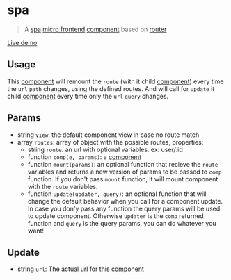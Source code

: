 # spa
> A
[spa](https://en.wikipedia.org/wiki/Single-page_application)
[micro frontend](https://martinfowler.com/articles/micro-frontends.html)
[component](https://github.com/marcodpt/component/)
based on 
[router](https://github.com/marcodpt/router)

[Live demo](https://marcodpt.github.io/component/?url=https%3A%2F%2Fcdn.jsdelivr.net%2Fgh%2Fmarcodpt%2Fspa%2Fsample.js)

## Usage
This [component](https://github.com/marcodpt/component/) will remount the 
`route` (with it child [component](https://github.com/marcodpt/component/))
every time the `url` `path` changes, using the defined routes. And will call
for `update` it child [component](https://github.com/marcodpt/component/) every
time only the `url` `query` changes.

## Params
 - string `view`: the default component view in case no route match
 - array `routes`: array of object with the possible routes, properties:
   - string `route`: an url with optional variables. ex: user/:id
   - function `comp(e, params)`: a
[component](https://github.com/marcodpt/component/)
   - function `mount(params)`: an optional function that recieve the `route`
variables and returns a new version of params to be passed to `comp` function.
If you don't pass `mount` function, it will mount component with the `route`
variables.
   - function `update(updater, query)`: an optional function that will change 
the default behavior when you call for a component update. In case you don'y
pass any function the query params will be used to update component. Otherwise
`updater` is the `comp` returned function and `query` is the query params, you
can do whatever you want!

## Update
 - string `url`: The actual url for this 
[component](https://github.com/marcodpt/component/)

